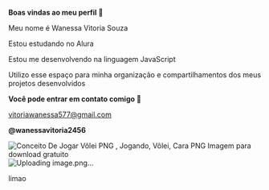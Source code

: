 **Boas vindas ao meu perfil 🌻**

Meu nome é Wanessa Vitoria Souza

Estou estudando no Alura

Estou me desenvolvendo na linguagem JavaScript

Utilizo esse espaço para minha organização e compartilhamentos dos meus projetos desenvolvidos

**Você pode entrar em contato comigo 📱**

vitoriawanessa577@gmail.com

**@wanessavitoria2456**

<img src="https://png.pngtree.com/png-vector/20240318/ourlarge/pngtree-concept-of-playing-volleyball-png-image_12005837.png" alt="Conceito De Jogar Vôlei PNG , Jogando, Vôlei, Cara PNG Imagem para download  gratuito"/>![Uploading image.png…]()

limao
